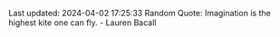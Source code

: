 Last updated: 2024-04-02 17:25:33
Random Quote: Imagination is the highest kite one can fly. - Lauren Bacall